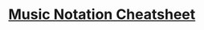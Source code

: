 [Music Notation Cheatsheet](https://dirkarnez.github.io/music-notation-cheatsheet/)
===================================================================================
